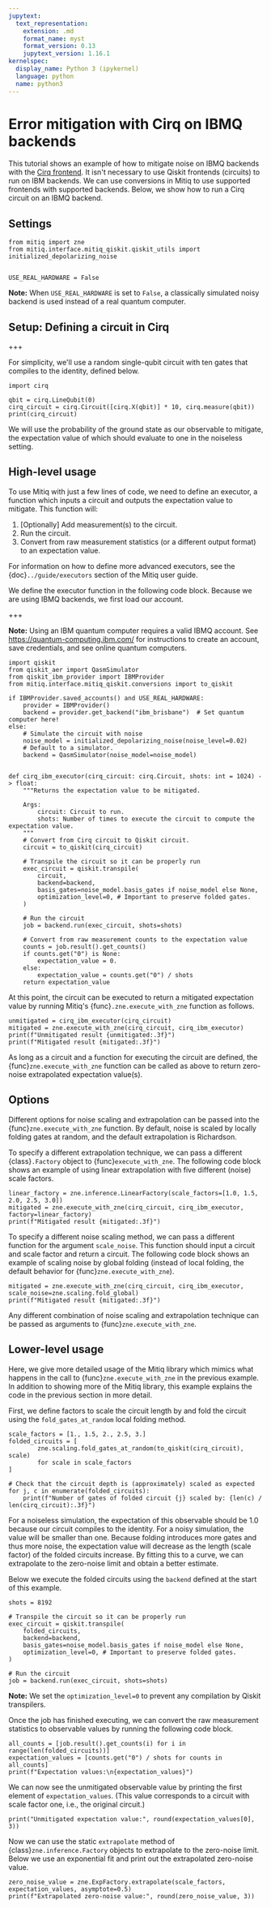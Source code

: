 ```yaml
---
jupytext:
  text_representation:
    extension: .md
    format_name: myst
    format_version: 0.13
    jupytext_version: 1.16.1
kernelspec:
  display_name: Python 3 (ipykernel)
  language: python
  name: python3
---
```


# Error mitigation with Cirq on IBMQ backends


This tutorial shows an example of how to mitigate noise on IBMQ backends with the [Cirq frontend](https://quantumai.google/cirq).
It isn't necessary to use Qiskit frontends (circuits) to run on IBM backends.
We can use conversions in Mitiq to use supported frontends with supported backends.
Below, we show how to run a Cirq circuit on an IBMQ backend.

## Settings

```{code-cell} ipython3
from mitiq import zne
from mitiq.interface.mitiq_qiskit.qiskit_utils import initialized_depolarizing_noise


USE_REAL_HARDWARE = False
```

**Note:** When `USE_REAL_HARDWARE` is set to `False`, a classically simulated noisy backend is used instead of a real quantum computer.

## Setup: Defining a circuit in Cirq

+++

For simplicity, we'll use a random single-qubit circuit with ten gates that compiles to the identity, defined below.

```{code-cell} ipython3
import cirq

qbit = cirq.LineQubit(0)
cirq_circuit = cirq.Circuit([cirq.X(qbit)] * 10, cirq.measure(qbit))
print(cirq_circuit)
```

We will use the probability of the ground state as our observable to mitigate, the expectation value of which should
evaluate to one in the noiseless setting.


## High-level usage


To use Mitiq with just a few lines of code, we need to define an executor, a function which inputs a circuit and outputs
the expectation value to mitigate. This function will:

1. [Optionally] Add measurement(s) to the circuit.
2. Run the circuit.
3. Convert from raw measurement statistics (or a different output format) to an expectation value.

For information on how to define more advanced executors, see the {doc}`../guide/executors` section of the Mitiq user guide.

We define the executor function in the following code block. Because we are using IBMQ backends, we first load our account.

+++

**Note:** Using an IBM quantum computer requires a valid IBMQ account. See <https://quantum-computing.ibm.com/>
for instructions to create an account, save credentials, and see online quantum computers.

```{code-cell} ipython3
import qiskit
from qiskit_aer import QasmSimulator
from qiskit_ibm_provider import IBMProvider
from mitiq.interface.mitiq_qiskit.conversions import to_qiskit

if IBMProvider.saved_accounts() and USE_REAL_HARDWARE:
    provider = IBMProvider()
    backend = provider.get_backend("ibm_brisbane")  # Set quantum computer here!
else:
    # Simulate the circuit with noise
    noise_model = initialized_depolarizing_noise(noise_level=0.02)
    # Default to a simulator.
    backend = QasmSimulator(noise_model=noise_model)


def cirq_ibm_executor(cirq_circuit: cirq.Circuit, shots: int = 1024) -> float:
    """Returns the expectation value to be mitigated.

    Args:
        circuit: Circuit to run.
        shots: Number of times to execute the circuit to compute the expectation value.
    """
    # Convert from Cirq circuit to Qiskit circuit.
    circuit = to_qiskit(cirq_circuit) 

    # Transpile the circuit so it can be properly run
    exec_circuit = qiskit.transpile(
        circuit,
        backend=backend,
        basis_gates=noise_model.basis_gates if noise_model else None,
        optimization_level=0, # Important to preserve folded gates.
    )

    # Run the circuit
    job = backend.run(exec_circuit, shots=shots)
    
    # Convert from raw measurement counts to the expectation value
    counts = job.result().get_counts()
    if counts.get("0") is None:
        expectation_value = 0.
    else:
        expectation_value = counts.get("0") / shots
    return expectation_value
```

At this point, the circuit can be executed to return a mitigated expectation value by running Mitiq's {func}`.zne.execute_with_zne` function as follows.

```{code-cell} ipython3
unmitigated = cirq_ibm_executor(cirq_circuit)
mitigated = zne.execute_with_zne(cirq_circuit, cirq_ibm_executor)
print(f"Unmitigated result {unmitigated:.3f}")
print(f"Mitigated result {mitigated:.3f}")
```

As long as a circuit and a function for executing the circuit are defined, the {func}`zne.execute_with_zne` function can
be called as above to return zero-noise extrapolated expectation value(s).


## Options


Different options for noise scaling and extrapolation can be passed into the {func}`zne.execute_with_zne` function.
By default, noise is scaled by locally folding gates at random, and the default extrapolation is Richardson.

To specify a different extrapolation technique, we can pass a different {class}`.Factory` object to {func}`execute_with_zne`. The
following code block shows an example of using linear extrapolation with five different (noise) scale factors.

```{code-cell} ipython3
linear_factory = zne.inference.LinearFactory(scale_factors=[1.0, 1.5, 2.0, 2.5, 3.0])
mitigated = zne.execute_with_zne(cirq_circuit, cirq_ibm_executor, factory=linear_factory)
print(f"Mitigated result {mitigated:.3f}")
```

To specify a different noise scaling method, we can pass a different function for the argument ``scale_noise``. This
function should input a circuit and scale factor and return a circuit. The following code block shows an example of
scaling noise by global folding (instead of local folding, the default behavior for
{func}`zne.execute_with_zne`).

```{code-cell} ipython3
mitigated = zne.execute_with_zne(cirq_circuit, cirq_ibm_executor, scale_noise=zne.scaling.fold_global)
print(f"Mitigated result {mitigated:.3f}")
```

Any different combination of noise scaling and extrapolation technique can be passed as arguments to
{func}`zne.execute_with_zne`.


## Lower-level usage

Here, we give more detailed usage of the Mitiq library which mimics what happens in the call to
{func}`zne.execute_with_zne` in the previous example. In addition to showing more of the Mitiq library, this
example explains the code in the previous section in more detail.

First, we define factors to scale the circuit length by and fold the circuit using the ``fold_gates_at_random``
local folding method.

```{code-cell} ipython3
scale_factors = [1., 1.5, 2., 2.5, 3.]
folded_circuits = [
        zne.scaling.fold_gates_at_random(to_qiskit(cirq_circuit), scale)
        for scale in scale_factors
]

# Check that the circuit depth is (approximately) scaled as expected
for j, c in enumerate(folded_circuits):
    print(f"Number of gates of folded circuit {j} scaled by: {len(c) / len(cirq_circuit):.3f}")
```

For a noiseless simulation, the expectation of this observable should be 1.0 because our circuit compiles to the identity.
For a noisy simulation, the value will be smaller than one. Because folding introduces more gates and thus more noise,
the expectation value will decrease as the length (scale factor) of the folded circuits increase. By fitting this to
a curve, we can extrapolate to the zero-noise limit and obtain a better estimate.

Below we execute the folded circuits using the ``backend`` defined at the start of this example.

```{code-cell} ipython3
shots = 8192

# Transpile the circuit so it can be properly run
exec_circuit = qiskit.transpile(
    folded_circuits,
    backend=backend,
    basis_gates=noise_model.basis_gates if noise_model else None,
    optimization_level=0, # Important to preserve folded gates.
)

# Run the circuit
job = backend.run(exec_circuit, shots=shots)
```

**Note:** We set the ``optimization_level=0`` to prevent any compilation by Qiskit transpilers.


Once the job has finished executing, we can convert the raw measurement statistics to observable values by running the
following code block.

```{code-cell} ipython3
all_counts = [job.result().get_counts(i) for i in range(len(folded_circuits))]
expectation_values = [counts.get("0") / shots for counts in all_counts]
print(f"Expectation values:\n{expectation_values}")
```

We can now see the unmitigated observable value by printing the first element of ``expectation_values``. (This value
corresponds to a circuit with scale factor one, i.e., the original circuit.)

```{code-cell} ipython3
print("Unmitigated expectation value:", round(expectation_values[0], 3))
```

Now we can use the static ``extrapolate`` method of {class}`zne.inference.Factory` objects to extrapolate to the zero-noise limit. Below we use an exponential fit and print out the extrapolated zero-noise value.

```{code-cell} ipython3
zero_noise_value = zne.ExpFactory.extrapolate(scale_factors, expectation_values, asymptote=0.5)
print(f"Extrapolated zero-noise value:", round(zero_noise_value, 3))
```

